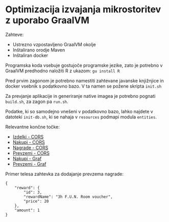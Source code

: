 # Optimizacija izvajanja mikrostoritev z uporabo GraalVM
Zahteve:
- Ustrezno vzpostavljeno GraalVM okolje
- Inštalirano orodje Maven
- Inštaliran docker

Programska koda vsebuje gostujoče programske jezike, zato je potrebno v GraalVM predhodno naložiti R z ukazom:
`gu install R`

Pred prvim zagonom je potrebno namestiti zahtevane javanske knjižnjice in docker vsebnik s podatkovno bazo. V ta namen se požene skripta `init.sh`

Za prevjanje aplikacije in generiranje native imagea je potrebno pognati `build.sh`, za zagon pa `run.sh`.

Podatke, ki so samodejno vnešeni v podatkovno bazo, lahko najdete v datoteki `init-db.sh`, ki se nahaja v `resources` podmapi modula `entities`.

Relevantne končne točke:
- [Izdelki - CORS](https://localhost:8080/v1/products)
- [Nakupi - CORS](https://localhost:8080/v1/purchases)
- [Nagrade - CORS](https://localhost:8080/v1/rewards)
- [Prevzemi - CORS](https://localhost:8080/v1/claims)
- [Nakupi - Graf](https://localhost:8080/v1/purchases/graph)
- [Prevzemi - Graf](https://localhost:8080/v1/claims/graph)

Primer telesa zahtevka za dodajanje prevzema nagrade:
```
{
    "reward": {
        "id": 3,
        "rewardName": "3h F.U.N. Room voucher",
        "price": 20
    },
    "amount": 1
}
```
